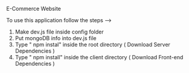 E-Commerce Website         
                                                       
To use this application follow the steps -->                                             
1. Make dev.js file inside config folder                   
2. Put mongoDB info into dev.js file                   
3. Type  " npm instal" inside the root directory  ( Download Server Dependencies ) 
4. Type " npm install" inside the client directory ( Download Front-end Dependencies ) 
